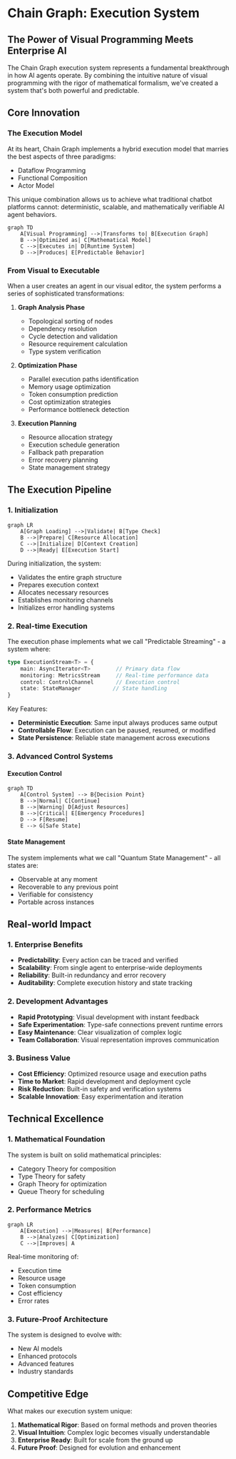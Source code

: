 # Chain Graph: Execution System

## The Power of Visual Programming Meets Enterprise AI

The Chain Graph execution system represents a fundamental breakthrough in how AI agents operate. By combining the intuitive nature of visual programming with the rigor of mathematical formalism, we've created a system that's both powerful and predictable.

## Core Innovation

### The Execution Model

At its heart, Chain Graph implements a hybrid execution model that marries the best aspects of three paradigms:
- Dataflow Programming
- Functional Composition
- Actor Model

This unique combination allows us to achieve what traditional chatbot platforms cannot: deterministic, scalable, and mathematically verifiable AI agent behaviors.

```mermaid
graph TD
    A[Visual Programming] -->|Transforms to| B[Execution Graph]
    B -->|Optimized as| C[Mathematical Model]
    C -->|Executes in| D[Runtime System]
    D -->|Produces| E[Predictable Behavior]
```

### From Visual to Executable

When a user creates an agent in our visual editor, the system performs a series of sophisticated transformations:

1. **Graph Analysis Phase**
    - Topological sorting of nodes
    - Dependency resolution
    - Cycle detection and validation
    - Resource requirement calculation
    - Type system verification

2. **Optimization Phase**
    - Parallel execution paths identification
    - Memory usage optimization
    - Token consumption prediction
    - Cost optimization strategies
    - Performance bottleneck detection

3. **Execution Planning**
    - Resource allocation strategy
    - Execution schedule generation
    - Fallback path preparation
    - Error recovery planning
    - State management strategy

## The Execution Pipeline

### 1. Initialization
```mermaid
graph LR
    A[Graph Loading] -->|Validate| B[Type Check]
    B -->|Prepare| C[Resource Allocation]
    C -->|Initialize| D[Context Creation]
    D -->|Ready| E[Execution Start]
```

During initialization, the system:
- Validates the entire graph structure
- Prepares execution context
- Allocates necessary resources
- Establishes monitoring channels
- Initializes error handling systems

### 2. Real-time Execution

The execution phase implements what we call "Predictable Streaming" - a system where:

```typescript
type ExecutionStream<T> = {
    main: AsyncIterator<T>        // Primary data flow
    monitoring: MetricsStream     // Real-time performance data
    control: ControlChannel       // Execution control
    state: StateManager          // State handling
}
```

Key Features:
- **Deterministic Execution**: Same input always produces same output
- **Controllable Flow**: Execution can be paused, resumed, or modified
- **State Persistence**: Reliable state management across executions

### 3. Advanced Control Systems

#### Execution Control
```mermaid
graph TD
    A[Control System] --> B{Decision Point}
    B -->|Normal| C[Continue]
    B -->|Warning| D[Adjust Resources]
    B -->|Critical| E[Emergency Procedures]
    D --> F[Resume]
    E --> G[Safe State]
```

#### State Management
The system implements what we call "Quantum State Management" - all states are:
- Observable at any moment
- Recoverable to any previous point
- Verifiable for consistency
- Portable across instances

## Real-world Impact

### 1. Enterprise Benefits

- **Predictability**: Every action can be traced and verified
- **Scalability**: From single agent to enterprise-wide deployments
- **Reliability**: Built-in redundancy and error recovery
- **Auditability**: Complete execution history and state tracking

### 2. Development Advantages

- **Rapid Prototyping**: Visual development with instant feedback
- **Safe Experimentation**: Type-safe connections prevent runtime errors
- **Easy Maintenance**: Clear visualization of complex logic
- **Team Collaboration**: Visual representation improves communication

### 3. Business Value

- **Cost Efficiency**: Optimized resource usage and execution paths
- **Time to Market**: Rapid development and deployment cycle
- **Risk Reduction**: Built-in safety and verification systems
- **Scalable Innovation**: Easy experimentation and iteration

## Technical Excellence

### 1. Mathematical Foundation
The system is built on solid mathematical principles:
- Category Theory for composition
- Type Theory for safety
- Graph Theory for optimization
- Queue Theory for scheduling

### 2. Performance Metrics
```mermaid
graph LR
    A[Execution] -->|Measures| B[Performance]
    B -->|Analyzes| C[Optimization]
    C -->|Improves| A
```

Real-time monitoring of:
- Execution time
- Resource usage
- Token consumption
- Cost efficiency
- Error rates

### 3. Future-Proof Architecture

The system is designed to evolve with:
- New AI models
- Enhanced protocols
- Advanced features
- Industry standards

## Competitive Edge

What makes our execution system unique:

1. **Mathematical Rigor**: Based on formal methods and proven theories
2. **Visual Intuition**: Complex logic becomes visually understandable
3. **Enterprise Ready**: Built for scale from the ground up
4. **Future Proof**: Designed for evolution and enhancement